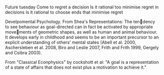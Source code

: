 
Future tuesday 
Come to regret a decision
Is it rational too minimise regret in decisions
Is it rational to choose ends that minimise regret




Develpomental Psychology. From Shea's Representations: The tendency to see behaviour as goal-directed can in fact be activated by appropriate movements of geometric shapes, as well as human and animal behaviour. It develops early in childhood and seems to be an important precursor to an explicit understanding of others’ mental states (Abell et al. 2000, Aschersleben et al. 2008, Biro and Leslie 2007, Frith and Frith 1999, Gergely and Csibra 2003).


From "Classical Econphysics" by cockshott et al: "A goal is a representation of a state of affairs that does not exist plus a motivation to achieve it."